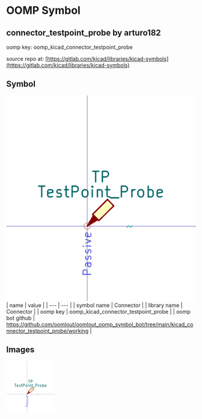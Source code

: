 # OOMP Symbol  
## connector_testpoint_probe  by arturo182  
  
oomp key: oomp_kicad_connector_testpoint_probe  
  
source repo at: [https://gitlab.com/kicad/libraries/kicad-symbols](https://gitlab.com/kicad/libraries/kicad-symbols)  
## Symbol  
  
[![working.png](working_600.png)](working.png)  
| name | value | 
| --- | --- | 
| symbol name | Connector | 
| library name | Connector | 
| oomp key | oomp_kicad_connector_testpoint_probe | 
| oomp bot github | https://github.com/oomlout/oomlout_oomp_symbol_bot/tree/main/kicad_connector_testpoint_probe/working | 
## Images  
  
[![working.png](working_140.png)](working.png)  
